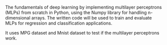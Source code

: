 The fundamentals of deep learning by implementing multilayer perceptrons (MLPs) from scratch in Python, using the Numpy library for handling n-dimensional arrays. 
The written code will be used to train and evaluate MLPs for regression and classification applications.

It uses MPG dataset and Mnist dataset to test if the multilayer perceptrons work.
